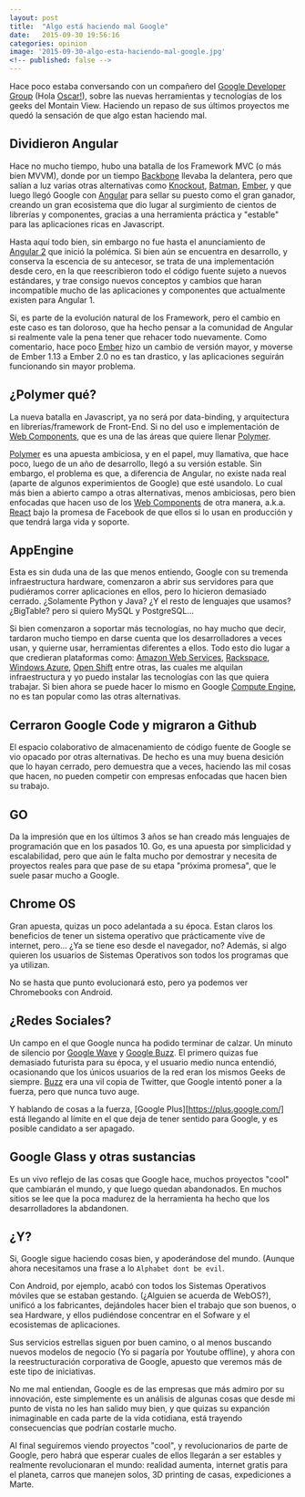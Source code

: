 ```yaml
---
layout: post
title:  "Algo está haciendo mal Google"
date:   2015-09-30 19:56:16
categories: opinion
image: '2015-09-30-algo-esta-haciendo-mal-google.jpg'
<!-- published: false -->
---
```



Hace poco estaba conversando con un compañero del [Google Developer Group][gdg_managua] (Hola [Oscar!][oscar_mcm]), sobre las nuevas herramientas y tecnologías de los geeks del Montain View. Haciendo un repaso de sus últimos proyectos me quedó la sensación de que algo estan haciendo mal.

## Dividieron Angular

Hace no mucho tiempo, hubo una batalla de los Framework MVC (o más bien MVVM), donde por un tiempo [Backbone][backbonejs] llevaba la delantera, pero que salían a luz varias otras alternativas como [Knockout][knockoutjs], [Batman][batmanjs], [Ember][emberjs], y que luego llegó Google con [Angular][angularjs] para sellar su puesto como el gran ganador, creando un gran ecosistema que dio lugar al surgimiento de cientos de librerías y componentes, gracias a una herramienta práctica y "estable" para las aplicaciones ricas en Javascript. 

Hasta aquí todo bien, sin embargo no fue hasta el anunciamiento de [Angular 2][angular2js] que inició la polémica. Si bien aún se encuentra en desarrollo, y  conserva la escencia de su antecesor, se trata de una implementación desde cero, en la que reescribieron todo el código fuente sujeto a nuevos estándares, y trae consigo nuevos conceptos y cambios que haran incompatible mucho de las aplicaciones y componentes que actualmente existen para Angular 1. 

Si, es parte de la evolución natural de los Framework, pero el cambio en este caso es tan doloroso, que ha hecho pensar a la comunidad de Angular si realmente vale la pena tener que rehacer todo nuevamente. Como comentario, hace poco [Ember][emberjs] hizo un cambio de versión mayor, y moverse de Ember 1.13 a Ember 2.0 no es tan drastico, y las aplicaciones seguirán funcionando sin mayor problema.


## ¿Polymer qué? 

La nueva batalla en Javascript, ya no será por data-binding, y arquitectura en librerías/framework de Front-End. Si no del uso e implementación de [Web Components][webcomponents], que es una de las áreas que quiere llenar [Polymer][polymer].

[Polymer][polymer] es una apuesta ambiciosa, y en el papel, muy llamativa, que hace poco, luego de un año de desarrollo, llegó a su versión estable. Sin embargo, el problema es que, a diferencia de Angular, no existe nada real (aparte de algunos experimientos de Google) que esté usandolo. Lo cual más bien a abierto campo a otras alternativas, menos ambiciosas, pero bien enfocadas que hacen uso de los [Web Components][webcomponents] de otra manera, a.k.a. [React][reactjs] bajo la promesa de Facebook de que ellos si lo usan en producción y que tendrá larga vida y soporte.

 
## AppEngine

Esta es sin duda una de las que menos entiendo, Google con su tremenda infraestructura hardware, comenzaron a abrir sus servidores para que pudiéramos correr aplicaciones en ellos, pero lo hicieron demasiado cerrado. ¿Solamente Python y Java? ¿Y el resto de lenguajes que usamos? ¿BigTable? pero si quiero MySQL y PostgreSQL...

Si bien comenzaron a soportar más tecnologías, no hay mucho que decir, tardaron mucho tiempo en darse cuenta que los desarrolladores a veces usan, y quierne usar, herramientas diferentes a ellos. Todo esto dio lugar a  que credieran plataformas como: [Amazon Web Services][aws], [Rackspace][rackspace], [Windows Azure][azure], [Open Shift][openshift] entre otras, las cuales me alquilan infraestructura y yo puedo instalar las tecnologías con las que quiera trabajar. Si bien ahora se puede hacer lo mismo en Google [Compute Engine][compute_engine], no es tan popular como las otras alternativas.


## Cerraron Google Code y migraron a Github

El espacio colaborativo de almacenamiento de código fuente de Google se vio opacado por otras alternativas. De hecho es una muy buena desición que lo hayan cerrado, pero demuestra que a veces, haciendo las mil cosas que hacen, no pueden competir con empresas enfocadas que hacen bien su trabajo.


## GO ##

Da la impresión que en los últimos 3 años se han creado más lenguajes de programación que en los pasados 10. Go, es una apuesta por simplicidad y escalabilidad, pero que aún le falta mucho por demostrar y necesita de proyectos reales para que pase de su etapa "próxima promesa", que le suele pasar mucho a Google.


## Chrome OS ##

Gran apuesta, quizas un poco adelantada a su época. Estan claros los beneficios de tener un sistema operativo que prácticamente vive de internet, pero... ¿Ya se tiene eso desde el navegador, no?  Además, si algo quieren los usuarios de Sistemas Operativos son todos los programas que ya utilizan.

No se hasta que punto evolucionará esto, pero ya podemos ver Chromebooks con Android.

## ¿Redes Sociales? ##

Un campo en el que Google nunca ha podido terminar de calzar. Un minuto de silencio por [Google Wave][wave] y [Google Buzz][buzz]. El primero quizas fue demasiado futurista para su época, y el usuario medio nunca entendió, ocasionando que los únicos usuarios de la red eran los mismos Geeks de siempre. [Buzz][buzz] era una vil copia de Twitter, que Google intentó poner a la fuerza, pero que nunca tuvo auge.

Y hablando de cosas a la fuerza, [Google Plus][https://plus.google.com/] está llegando al límite en el que deja de tener sentido para Google, y es posible candidato a ser apagado. 


## Google Glass y otras sustancias ##

Es un vivo reflejo de las cosas que Google hace, muchos proyectos "cool" que cambiarán el mundo, y que luego quedan abandonados. En muchos sitios se lee  que la poca madurez de la herramienta ha hecho que los desarrolladores la abdandonen.


## ¿Y? ##

Si, Google sigue haciendo cosas bien, y apoderándose del mundo. (Aunque ahora necesitamos una frase a lo `Alphabet dont be evil`.

Con Android, por ejemplo, acabó con todos los Sistemas Operativos móviles que se estaban gestando. (¿Alguien se acuerda de WebOS?), unificó a los fabricantes, dejándoles hacer bien el trabajo que son buenos, o sea Hardware, y ellos pudiéndose concentrar en el Sofware y el ecosistemas de aplicaciones.

Sus servicios estrellas siguen por buen camino, o al menos buscando nuevos modelos de negocio (Yo si pagaría por Youtube offline), y ahora con la reestructuración corporativa de Google, apuesto que veremos más de este tipo de iniciativas.

No me mal entiendan, Google es de las empresas que más admiro por su innovación, este simplemente es un análisis de algunas cosas que desde mi punto de vista no les han salido muy bien, y que quizas su expanción inimaginable en cada parte de la vida cotidiana, está trayendo consecuencias que podrían costarle mucho. 

Al final seguiremos viendo proyectos "cool", y revolucionarios de parte de Google, pero habrá que esperar cuales de ellos llegarán a ser estables y realmente revolucionaran el mundo: realidad aumenta, internet gratis para el planeta, carros que manejen solos, 3D printing de casas, expediciones a Marte.


[oscar_mcm]: https://twitter.com/oscar_mcm
[gdg_managua]: https://developers.google.com/groups/chapter/113255713593303778606/

[backbonejs]: http://backbonejs.org/
[knockoutjs]: http://knockoutjs.com/
[batmanjs]: http://batmanjs.org/
[emberjs]: http://emberjs.com/
[angularjs]: https://angularjs.org/
[angular2js]: https://angular.io/

[webcomponents]: http://webcomponents.org/
[polymer]: https://www.polymer-project.org/1.0/
[reactjs]: https://facebook.github.io/react/

[aws]:http://aws.amazon.com/
[rackspace]: http://www.rackspace.com/
[azure]: https://azure.microsoft.com
[openshift]: https://www.openshift.com
[compute_engine]: https://cloud.google.com/compute/

[buzz]: https://support.google.com/mail/answer/1698228?hl=en
[wave]: https://support.google.com/answer/1083134?hl=en
[plus]: https://plus.google.com/

[^1]: React tiene el soporte de Facebook tras el.
[^2]: Poner referencia de Bigtable
